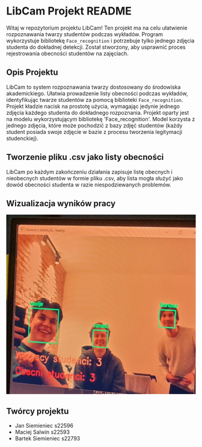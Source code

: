 # LibCam Projekt README

Witaj w repozytorium projektu LibCam! 
Ten projekt ma na celu ułatwienie rozpoznawania twarzy studentów podczas wykładów.
Program wykorzystuje bibliotekę `Face_recognition` i potrzebuje tylko jednego zdjęcia studenta do dokładnej detekcji. 
Został stworzony, aby usprawnić proces rejestrowania obecności studentów na zajęciach.

## Opis Projektu

LibCam to system rozpoznawania twarzy dostosowany do środowiska akademickiego. 
Ułatwia prowadzenie listy obecności podczas wykładów, identyfikując twarze studentów za pomocą biblioteki `Face_recognition`.
Projekt kładzie nacisk na prostotę użycia, wymagając jedynie jednego zdjęcia każdego studenta do dokładnego rozpoznania. 
Projekt oparty jest na modelu wykorzystującym bibliotekę 'Face_recognition'. Model korzysta z jednego zdjęcia, 
które może pochodzić z bazy zdjęć studentów (każdy student posiada swoje zdjęcie w bazie z procesu tworzenia legitymacji studenckiej).

## Tworzenie pliku .csv jako listy obecności 

LibCam po każdym zakończeniu działania zapisuje listę obecnych i nieobecnych studentów w 
formie pliku .csv, aby lista mogła służyć jako dowód obecności studenta w razie niespodziewanych problemów.

## Wizualizacja wyników pracy
![](/wizualizacja.jpg)
## Twórcy projektu
- Jan Siemieniec s22596
- Maciej Salwin s22593
- Bartek Siemieniec s22793
